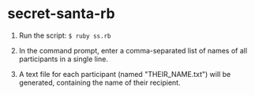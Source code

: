 # secret-santa-rb

1. Run the script: `$ ruby ss.rb`
    
2. In the command prompt, enter a comma-separated list of names of all participants in a single line.

3. A text file for each participant (named "THEIR_NAME.txt") will be generated, containing the name of their recipient.
